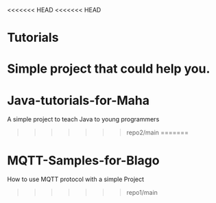 <<<<<<< HEAD
<<<<<<< HEAD
# Tutorials
Simple project that could help you.
=======
# Java-tutorials-for-Maha
A simple project to teach Java to young programmers
>>>>>>> repo2/main
=======
# MQTT-Samples-for-Blago
How to use MQTT protocol with a simple Project
>>>>>>> repo1/main
